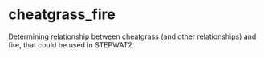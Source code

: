 # cheatgrass_fire
Determining relationship between cheatgrass (and other relationships) and fire, that could be used in STEPWAT2
